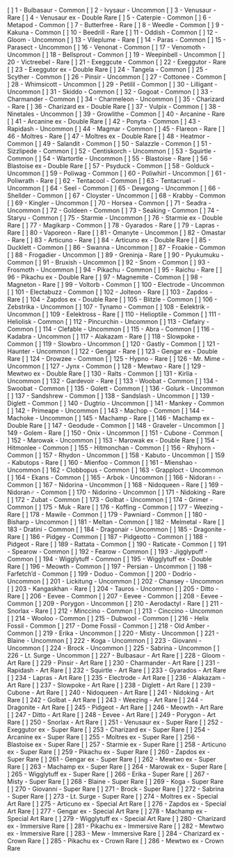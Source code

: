 [ ] 1 - Bulbasaur - Common 
[ ] 2 - Ivysaur - Uncommon 
[ ] 3 - Venusaur - Rare 
[ ] 4 - Venusaur ex - Double Rare 
[ ] 5 - Caterpie - Common 
[ ] 6 - Metapod - Common 
[ ] 7 - Butterfree - Rare 
[ ] 8 - Weedle - Common 
[ ] 9 - Kakuna - Common 
[ ] 10 - Beedrill - Rare 
[ ] 11 - Oddish - Common 
[ ] 12 - Gloom - Uncommon 
[ ] 13 - Vileplume - Rare 
[ ] 14 - Paras - Common 
[ ] 15 - Parasect - Uncommon 
[ ] 16 - Venonat - Common 
[ ] 17 - Venomoth - Uncommon 
[ ] 18 - Bellsprout - Common 
[ ] 19 - Weepinbell - Uncommon 
[ ] 20 - Victreebel - Rare 
[ ] 21 - Exeggcute - Common 
[ ] 22 - Exeggutor - Rare 
[ ] 23 - Exeggutor ex - Double Rare 
[ ] 24 - Tangela - Common 
[ ] 25 - Scyther - Common 
[ ] 26 - Pinsir - Uncommon 
[ ] 27 - Cottonee - Common 
[ ] 28 - Whimsicott - Uncommon 
[ ] 29 - Petilil - Common 
[ ] 30 - Lilligant - Uncommon 
[ ] 31 - Skiddo - Common 
[ ] 32 - Gogoat - Common 
[ ] 33 - Charmander - Common 
[ ] 34 - Charmeleon - Uncommon 
[ ] 35 - Charizard - Rare 
[ ] 36 - Charizard ex - Double Rare 
[ ] 37 - Vulpix - Common 
[ ] 38 - Ninetales - Uncommon 
[ ] 39 - Growlithe - Common 
[ ] 40 - Arcanine - Rare 
[ ] 41 - Arcanine ex - Double Rare 
[ ] 42 - Ponyta - Common 
[ ] 43 - Rapidash - Uncommon 
[ ] 44 - Magmar - Common 
[ ] 45 - Flareon - Rare 
[ ] 46 - Moltres - Rare 
[ ] 47 - Moltres ex - Double Rare 
[ ] 48 - Heatmor - Common 
[ ] 49 - Salandit - Common 
[ ] 50 - Salazzle - Common 
[ ] 51 - Sizzlipede - Common 
[ ] 52 - Centiskorch - Uncommon 
[ ] 53 - Squirtle - Common 
[ ] 54 - Wartortle - Uncommon 
[ ] 55 - Blastoise - Rare 
[ ] 56 - Blastoise ex - Double Rare 
[ ] 57 - Psyduck - Common 
[ ] 58 - Golduck - Uncommon 
[ ] 59 - Poliwag - Common 
[ ] 60 - Poliwhirl - Uncommon 
[ ] 61 - Poliwrath - Rare 
[ ] 62 - Tentacool - Common 
[ ] 63 - Tentacruel - Uncommon 
[ ] 64 - Seel - Common 
[ ] 65 - Dewgong - Uncommon 
[ ] 66 - Shellder - Common 
[ ] 67 - Cloyster - Uncommon 
[ ] 68 - Krabby - Common 
[ ] 69 - Kingler - Uncommon 
[ ] 70 - Horsea - Common 
[ ] 71 - Seadra - Uncommon 
[ ] 72 - Goldeen - Common 
[ ] 73 - Seaking - Common 
[ ] 74 - Staryu - Common 
[ ] 75 - Starmie - Uncommon 
[ ] 76 - Starmie ex - Double Rare 
[ ] 77 - Magikarp - Common 
[ ] 78 - Gyarados - Rare 
[ ] 79 - Lapras - Rare 
[ ] 80 - Vaporeon - Rare 
[ ] 81 - Omanyte - Uncommon 
[ ] 82 - Omastar - Rare 
[ ] 83 - Articuno - Rare 
[ ] 84 - Articuno ex - Double Rare 
[ ] 85 - Ducklett - Common 
[ ] 86 - Swanna - Uncommon 
[ ] 87 - Froakie - Common 
[ ] 88 - Frogadier - Uncommon 
[ ] 89 - Greninja - Rare 
[ ] 90 - Pyukumuku - Common 
[ ] 91 - Bruxish - Uncommon 
[ ] 92 - Snom - Common 
[ ] 93 - Frosmoth - Uncommon 
[ ] 94 - Pikachu - Common 
[ ] 95 - Raichu - Rare 
[ ] 96 - Pikachu ex - Double Rare 
[ ] 97 - Magnemite - Common 
[ ] 98 - Magneton - Rare 
[ ] 99 - Voltorb - Common 
[ ] 100 - Electrode - Uncommon 
[ ] 101 - Electabuzz - Common 
[ ] 102 - Jolteon - Rare 
[ ] 103 - Zapdos - Rare 
[ ] 104 - Zapdos ex - Double Rare 
[ ] 105 - Blitzle - Common 
[ ] 106 - Zebstrika - Uncommon 
[ ] 107 - Tynamo - Common 
[ ] 108 - Eelektrik - Uncommon 
[ ] 109 - Eelektross - Rare 
[ ] 110 - Helioptile - Common 
[ ] 111 - Heliolisk - Common 
[ ] 112 - Pincurchin - Uncommon 
[ ] 113 - Clefairy - Common 
[ ] 114 - Clefable - Uncommon 
[ ] 115 - Abra - Common 
[ ] 116 - Kadabra - Uncommon 
[ ] 117 - Alakazam - Rare 
[ ] 118 - Slowpoke - Common 
[ ] 119 - Slowbro - Uncommon 
[ ] 120 - Gastly - Common 
[ ] 121 - Haunter - Uncommon 
[ ] 122 - Gengar - Rare 
[ ] 123 - Gengar ex - Double Rare 
[ ] 124 - Drowzee - Common 
[ ] 125 - Hypno - Rare 
[ ] 126 - Mr. Mime - Uncommon 
[ ] 127 - Jynx - Common 
[ ] 128 - Mewtwo - Rare 
[ ] 129 - Mewtwo ex - Double Rare 
[ ] 130 - Ralts - Common 
[ ] 131 - Kirlia - Uncommon 
[ ] 132 - Gardevoir - Rare 
[ ] 133 - Woobat - Common 
[ ] 134 - Swoobat - Common 
[ ] 135 - Golett - Common 
[ ] 136 - Golurk - Uncommon 
[ ] 137 - Sandshrew - Common 
[ ] 138 - Sandslash - Uncommon 
[ ] 139 - Diglett - Common 
[ ] 140 - Dugtrio - Uncommon 
[ ] 141 - Mankey - Common 
[ ] 142 - Primeape - Uncommon 
[ ] 143 - Machop - Common 
[ ] 144 - Machoke - Uncommon 
[ ] 145 - Machamp - Rare 
[ ] 146 - Machamp ex - Double Rare 
[ ] 147 - Geodude - Common 
[ ] 148 - Graveler - Uncommon 
[ ] 149 - Golem - Rare 
[ ] 150 - Onix - Uncommon 
[ ] 151 - Cubone - Common 
[ ] 152 - Marowak - Uncommon 
[ ] 153 - Marowak ex - Double Rare 
[ ] 154 - Hitmonlee - Common 
[ ] 155 - Hitmonchan - Common 
[ ] 156 - Rhyhorn - Common 
[ ] 157 - Rhydon - Uncommon 
[ ] 158 - Kabuto - Uncommon 
[ ] 159 - Kabutops - Rare 
[ ] 160 - Mienfoo - Common 
[ ] 161 - Mienshao - Uncommon 
[ ] 162 - Clobbopus - Common 
[ ] 163 - Grapploct - Uncommon 
[ ] 164 - Ekans - Common 
[ ] 165 - Arbok - Uncommon 
[ ] 166 - Nidoran♀ - Common 
[ ] 167 - Nidorina - Uncommon 
[ ] 168 - Nidoqueen - Rare 
[ ] 169 - Nidoran♂ - Common 
[ ] 170 - Nidorino - Uncommon 
[ ] 171 - Nidoking - Rare 
[ ] 172 - Zubat - Common 
[ ] 173 - Golbat - Uncommon 
[ ] 174 - Grimer - Common 
[ ] 175 - Muk - Rare 
[ ] 176 - Koffing - Common 
[ ] 177 - Weezing - Rare 
[ ] 178 - Mawile - Common 
[ ] 179 - Pawniard - Common 
[ ] 180 - Bisharp - Uncommon 
[ ] 181 - Meltan - Common 
[ ] 182 - Melmetal - Rare 
[ ] 183 - Dratini - Common 
[ ] 184 - Dragonair - Uncommon 
[ ] 185 - Dragonite - Rare 
[ ] 186 - Pidgey - Common 
[ ] 187 - Pidgeotto - Common 
[ ] 188 - Pidgeot - Rare 
[ ] 189 - Rattata - Common 
[ ] 190 - Raticate - Common 
[ ] 191 - Spearow - Common 
[ ] 192 - Fearow - Common 
[ ] 193 - Jigglypuff - Common 
[ ] 194 - Wigglytuff - Common 
[ ] 195 - Wigglytuff ex - Double Rare 
[ ] 196 - Meowth - Common 
[ ] 197 - Persian - Uncommon 
[ ] 198 - Farfetch’d - Common 
[ ] 199 - Doduo - Common 
[ ] 200 - Dodrio - Uncommon 
[ ] 201 - Lickitung - Uncommon 
[ ] 202 - Chansey - Uncommon 
[ ] 203 - Kangaskhan - Rare 
[ ] 204 - Tauros - Uncommon 
[ ] 205 - Ditto - Rare 
[ ] 206 - Eevee - Common 
[ ] 207 - Eevee - Common 
[ ] 208 - Eevee - Common 
[ ] 209 - Porygon - Uncommon 
[ ] 210 - Aerodactyl - Rare 
[ ] 211 - Snorlax - Rare 
[ ] 212 - Minccino - Common 
[ ] 213 - Cinccino - Uncommon 
[ ] 214 - Wooloo - Common 
[ ] 215 - Dubwool - Common 
[ ] 216 - Helix Fossil - Common 
[ ] 217 - Dome Fossil - Common 
[ ] 218 - Old Amber - Common 
[ ] 219 - Erika - Uncommon 
[ ] 220 - Misty - Uncommon 
[ ] 221 - Blaine - Uncommon 
[ ] 222 - Koga - Uncommon 
[ ] 223 - Giovanni - Uncommon 
[ ] 224 - Brock - Uncommon 
[ ] 225 - Sabrina - Uncommon 
[ ] 226 - Lt. Surge - Uncommon 
[ ] 227 - Bulbasaur - Art Rare 
[ ] 228 - Gloom - Art Rare 
[ ] 229 - Pinsir - Art Rare 
[ ] 230 - Charmander - Art Rare 
[ ] 231 - Rapidash - Art Rare 
[ ] 232 - Squirtle - Art Rare 
[ ] 233 - Gyarados - Art Rare 
[ ] 234 - Lapras - Art Rare 
[ ] 235 - Electrode - Art Rare 
[ ] 236 - Alakazam - Art Rare 
[ ] 237 - Slowpoke - Art Rare 
[ ] 238 - Diglett - Art Rare 
[ ] 239 - Cubone - Art Rare 
[ ] 240 - Nidoqueen - Art Rare 
[ ] 241 - Nidoking - Art Rare 
[ ] 242 - Golbat - Art Rare 
[ ] 243 - Weezing - Art Rare 
[ ] 244 - Dragonite - Art Rare 
[ ] 245 - Pidgeot - Art Rare 
[ ] 246 - Meowth - Art Rare 
[ ] 247 - Ditto - Art Rare 
[ ] 248 - Eevee - Art Rare 
[ ] 249 - Porygon - Art Rare 
[ ] 250 - Snorlax - Art Rare 
[ ] 251 - Venusaur ex - Super Rare 
[ ] 252 - Exeggutor ex - Super Rare 
[ ] 253 - Charizard ex - Super Rare 
[ ] 254 - Arcanine ex - Super Rare 
[ ] 255 - Moltres ex - Super Rare 
[ ] 256 - Blastoise ex - Super Rare 
[ ] 257 - Starmie ex - Super Rare 
[ ] 258 - Articuno ex - Super Rare 
[ ] 259 - Pikachu ex - Super Rare 
[ ] 260 - Zapdos ex - Super Rare 
[ ] 261 - Gengar ex - Super Rare 
[ ] 262 - Mewtwo ex - Super Rare 
[ ] 263 - Machamp ex - Super Rare 
[ ] 264 - Marowak ex - Super Rare 
[ ] 265 - Wigglytuff ex - Super Rare 
[ ] 266 - Erika - Super Rare 
[ ] 267 - Misty - Super Rare 
[ ] 268 - Blaine - Super Rare 
[ ] 269 - Koga - Super Rare 
[ ] 270 - Giovanni - Super Rare 
[ ] 271 - Brock - Super Rare 
[ ] 272 - Sabrina - Super Rare 
[ ] 273 - Lt. Surge - Super Rare 
[ ] 274 - Moltres ex - Special Art Rare 
[ ] 275 - Articuno ex - Special Art Rare 
[ ] 276 - Zapdos ex - Special Art Rare 
[ ] 277 - Gengar ex - Special Art Rare 
[ ] 278 - Machamp ex - Special Art Rare 
[ ] 279 - Wigglytuff ex - Special Art Rare 
[ ] 280 - Charizard ex - Immersive Rare 
[ ] 281 - Pikachu ex - Immersive Rare 
[ ] 282 - Mewtwo ex - Immersive Rare 
[ ] 283 - Mew - Immersive Rare 
[ ] 284 - Charizard ex - Crown Rare 
[ ] 285 - Pikachu ex - Crown Rare 
[ ] 286 - Mewtwo ex - Crown Rare 
